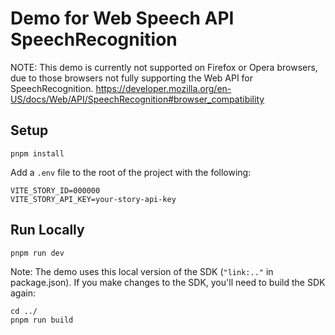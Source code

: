 # Demo for Web Speech API SpeechRecognition
NOTE: This demo is currently not supported on Firefox or Opera browsers, due to those browsers not fully supporting the Web API for SpeechRecognition. https://developer.mozilla.org/en-US/docs/Web/API/SpeechRecognition#browser_compatibility

## Setup
```
pnpm install
```

Add a `.env` file to the root of the project with the following:
```
VITE_STORY_ID=000000
VITE_STORY_API_KEY=your-story-api-key
```

## Run Locally
```
pnpm run dev
```

Note: The demo uses this local version of the SDK (`"link:.."` in package.json). If you make changes to the SDK, you'll need to build the SDK again:
```
cd ../
pnpm run build
```
